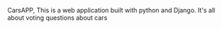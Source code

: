 CarsAPP, 
This is a web application built with python and Django.
It's all about voting questions about cars
